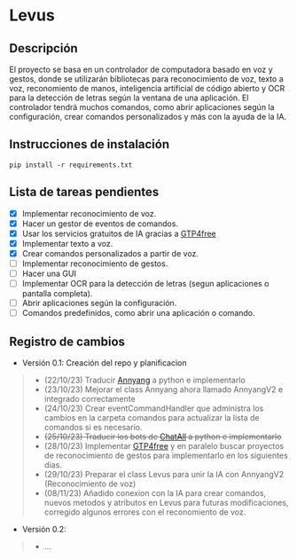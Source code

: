 # Levus 
## Descripción
El proyecto se basa en un controlador de computadora basado en voz y gestos, donde se utilizarán bibliotecas para reconocimiento de voz, texto a voz, reconomiento de manos, inteligencia artificial de código abierto y OCR para la detección de letras según la ventana de una aplicación. El controlador tendrá muchos comandos, como abrir aplicaciones según la configuración, crear comandos personalizados y más con la ayuda de la IA.



## Instrucciones de instalación
```shell	
pip install -r requirements.txt
```

## Lista de tareas pendientes
- [X] Implementar reconocimiento de voz.
- [X] Hacer un gestor de eventos de comandos.
- [X] Usar los servicios gratuitos de IA gracias a [GTP4free](https://github.com/xtekky/gpt4free)
- [X] Implementar texto a voz.
- [X] Crear comandos personalizados a partir de voz.
- [ ] Implementar reconocimiento de gestos.
- [ ] Hacer una GUI
- [ ] Implementar OCR para la detección de letras (segun aplicaciones o pantalla completa).
- [ ] Abrir aplicaciones según la configuración.
- [ ] Comandos predefinidos, como abrir una aplicación o comando.
## Registro de cambios
- Versión 0.1: Creación del repo y planificacion

> - (22/10/23) Traducir [Annyang](https://github.com/TalAter/annyang) a python e implementarlo
> - (23/10/23) Mejorar el class Annyang ahora llamado AnnyangV2 e integrado correctamente
> - (24/10/23) Crear eventCommandHandler que administra los cambios en la carpeta comandos para actualizar la lista de comandos si es necesario.
> - ~~(25/10/23) Traducir los bots de [ChatAll](https://github.com/sunner/ChatALL/) a python e implementarlo~~
> - (28/10/23) Implementar [GTP4free](https://github.com/xtekky/gpt4free) y en paralelo buscar proyectos de reconocimiento de gestos para implementarlo en los siguientes dias.
> - (29/10/23) Preparar el class Levus para unir la IA con AnnyangV2 (Reconocimiento de voz)
> - (08/11/23) Añadido conexion con la IA para crear comandos, nuevos metodos y atributos en Levus para futuras modificaciones, corregido algunos errores con el reconomiento de voz. 

- Versión 0.2:
> - ...